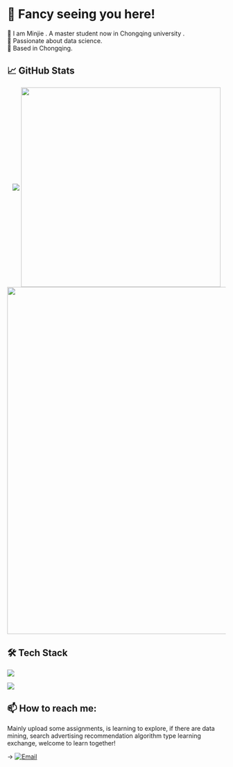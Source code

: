 # 👋 Fancy seeing you here!
👩 I am Minjie . A master student now in Chongqing university .
<br>
🌟 Passionate about data science.
<br>
📍 Based in Chongqing.

## 📈 GitHub Stats
<p align="center">
<!-- 📊 GitHub Stats -->


<!-- https://github.com/anuraghazra/github-readme-stats -->
<img align="center" src="https://github-readme-stats.vercel.app/api/top-langs/?username=MinjieY&theme=transparent&hide_border=true&layout=donut-vertical&langs_count=6" />

<!-- https://github.com/anuraghazra/github-readme-stats -->
<img align="center" width="460" src="https://github-readme-stats.vercel.app/api?username=MinjieY&theme=transparent&include_all_commits=true&show_icons=true&hide_border=true" />

 <br/>
<!-- https://github.com/Ashutosh00710/github-readme-activity-graph -->
<img width="800" src="https://github-readme-activity-graph.vercel.app/graph?username=MinjieY&theme=github-compact&hide_border=true&area=true">
<br/>

 
## 🛠️ Tech Stack
<!-- https://github.com/tandpfun/skill-icons -->
<img align="center" src="https://skillicons.dev/icons?i=py,sklearn,java,cpp,c,git,r,linux,md,matlab,html,css&theme=light" />
</p>
 
<!-- https://github.com/badges/shields -->
<img src="https://komarev.com/ghpvc/?username={MinjieY}&abbreviated=true" />

<!--
## 🚀 Projects
- [🔧 项目A名字](项目A链接) - 简短描述
- [📊 项目B名字](项目B链接) - 简短描述
-->

 
## 📫 How to reach me:
<p>
Mainly upload some assignments, is learning to explore, if there are data mining, search advertising recommendation algorithm type learning exchange, welcome to learn together!
</p>

-> [![Email](https://img.shields.io/badge/-Email-D14836?style=flat&logo=gmail&logoColor=white)](mailto:minjie.ying@outlook.com)
<span style="display:none">This is the GitHub profile of 应敏婕, showcasing open source projects, contributions, and coding activity.</span>




